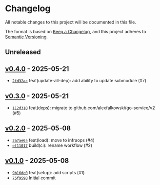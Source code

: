 # Changelog

All notable changes to this project will be documented in this file.

The format is based on [Keep a Changelog](https://keepachangelog.com/en/1.0.0/), and this project adheres to [Semantic Versioning](https://semver.org/spec/v2.0.0.html).

## Unreleased

## [v0.4.0](https://github.com/alexfalkowski/scripts/releases/tag/v0.4.0) - 2025-05-21

- [`2fd32ac`](https://github.com/alexfalkowski/scripts/commit/2fd32ac19b79bb7960b05ace68251e025e6408d1) feat(update-all-dep): add ability to update submodule (#7)

## [v0.3.0](https://github.com/alexfalkowski/scripts/releases/tag/v0.3.0) - 2025-05-21

- [`112d310`](https://github.com/alexfalkowski/scripts/commit/112d310298db19be8bff5a9870f3b94c7eeb812c) feat(deps): migrate to github.com/alexfalkowski/go-service/v2 (#5)

## [v0.2.0](https://github.com/alexfalkowski/scripts/releases/tag/v0.2.0) - 2025-05-08

- [`3a7ae6a`](https://github.com/alexfalkowski/scripts/commit/3a7ae6aca4a4d96500cab44bc07b83f5bb2f697f) feat(load): move to infraops (#4)
- [`ef11017`](https://github.com/alexfalkowski/scripts/commit/ef11017bd90fdda542186afefd80b408ad1950af) build(ci): rename workflow (#2)

## [v0.1.0](https://github.com/alexfalkowski/scripts/releases/tag/v0.1.0) - 2025-05-08

- [`9b16dc0`](https://github.com/alexfalkowski/scripts/commit/9b16dc01f9986fa985075368071b87e47319006e) feat(setup): add scripts (#1)
- [`75f9590`](https://github.com/alexfalkowski/scripts/commit/75f95903225830217869e2c22388d2fa8ab0aad7) Initial commit
